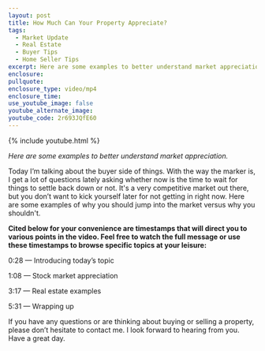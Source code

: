 ```yaml
---
layout: post
title: How Much Can Your Property Appreciate?
tags:
  - Market Update
  - Real Estate
  - Buyer Tips
  - Home Seller Tips
excerpt: Here are some examples to better understand market appreciation.
enclosure:
pullquote:
enclosure_type: video/mp4
enclosure_time:
use_youtube_image: false
youtube_alternate_image:
youtube_code: 2r693JQfE60
---
```

{% include youtube.html %}

*Here are some examples to better understand market appreciation.*

Today I’m talking about the buyer side of things. With the way the marker is, I get a lot of questions lately asking whether now is the time to wait for things to settle back down or not. It's a very competitive market out there, but you don’t want to kick yourself later for not getting in right now. Here are some examples of why you should jump into the market versus why you shouldn't.

**Cited below for your convenience are timestamps that will direct you to various points in the video. Feel free to watch the full message or use these timestamps to browse specific topics at your leisure:**

0:28 — Introducing today’s topic

1:08 — Stock market appreciation

3:17 — Real estate examples

5:31 — Wrapping up

If you have any questions or are thinking about buying or selling a property, please don’t hesitate to contact me. I look forward to hearing from you. Have a great day.

&nbsp;

